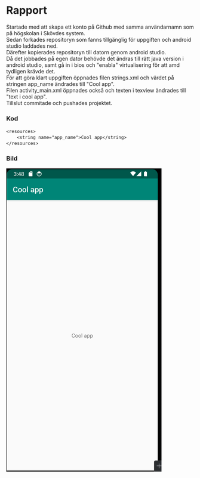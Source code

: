 
# Rapport

Startade med att skapa ett konto på Github med samma användarnamn som på högskolan i Skövdes system.  
Sedan forkades repositoryn som fanns tillgänglig för uppgiften och android studio laddades ned.  
Därefter kopierades repositoryn till datorn genom android studio.  
Då det jobbades på egen dator behövde det ändras till rätt java version i android studio, samt gå in i bios och "enabla" virtualisering för att amd tydligen krävde det.  
För att göra klart uppgiften öppnades filen strings.xml och värdet på stringen app_name ändrades till "Cool app".  
Filen activity_main.xml öppnades också och texten i texview ändrades till "text i cool app".  
Tillslut commitade och pushades projektet.

### Kod
```
<resources>
    <string name="app_name">Cool app</string>
</resources>

```

### Bild
![Screenshot.png](Screenshot.png)
